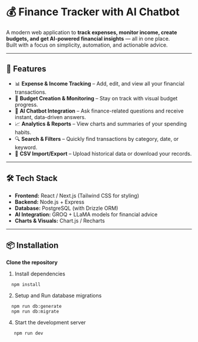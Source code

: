 # 💰 Finance Tracker with AI Chatbot

A modern web application to **track expenses, monitor income, create budgets, and get AI-powered financial insights** — all in one place.  
Built with a focus on simplicity, automation, and actionable advice.

---

## 🚀 Features

- 📊 **Expense & Income Tracking** – Add, edit, and view all your financial transactions.
- 🎯 **Budget Creation & Monitoring** – Stay on track with visual budget progress.
- 🤖 **AI Chatbot Integration** – Ask finance-related questions and receive instant, data-driven answers.
- 📈 **Analytics & Reports** – View charts and summaries of your spending habits.
- 🔍 **Search & Filters** – Quickly find transactions by category, date, or keyword.
- 💾 **CSV Import/Export** – Upload historical data or download your records.

---

## 🛠️ Tech Stack

- **Frontend:** React / Next.js (Tailwind CSS for styling)
- **Backend:** Node.js + Express
- **Database:** PostgreSQL (with Drizzle ORM)
- **AI Integration:** GROQ + LLaMA models for financial advice
- **Charts & Visuals:** Chart.js / Recharts

---

## 📦 Installation

 **Clone the repository**
 
1. Install dependencies
```   
  npm install
```
2. Setup and Run database migrations
```
  npm run db:generate
  npm run db:migrate
```
4. Start the development server
```
   npm run dev
```
  
